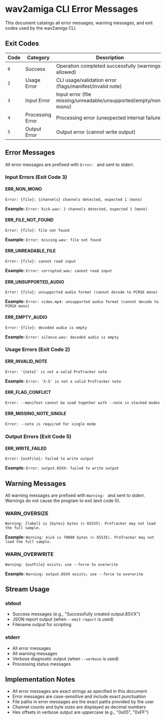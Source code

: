 # wav2amiga CLI Error Messages

This document catalogs all error messages, warning messages, and exit codes used by the wav2amiga CLI.

## Exit Codes

| Code | Category | Description |
|------|----------|-------------|
| `0` | Success | Operation completed successfully (warnings allowed) |
| `2` | Usage Error | CLI usage/validation error (flags/manifest/invalid note) |
| `3` | Input Error | Input error (file missing/unreadable/unsupported/empty/non-mono) |
| `4` | Processing Error | Processing error (unexpected internal failure) |
| `5` | Output Error | Output error (cannot write output) |

## Error Messages

All error messages are prefixed with `Error: ` and sent to stderr.

### Input Errors (Exit Code 3)

#### ERR_NON_MONO
```
Error: {file}: {channels} channels detected, expected 1 (mono)
```
**Example:** `Error: kick.wav: 2 channels detected, expected 1 (mono)`

#### ERR_FILE_NOT_FOUND
```
Error: {file}: file not found
```
**Example:** `Error: missing.wav: file not found`

#### ERR_UNREADABLE_FILE
```
Error: {file}: cannot read input
```
**Example:** `Error: corrupted.wav: cannot read input`

#### ERR_UNSUPPORTED_AUDIO
```
Error: {file}: unsupported audio format (cannot decode to PCM16 mono)
```
**Example:** `Error: video.mp4: unsupported audio format (cannot decode to PCM16 mono)`

#### ERR_EMPTY_AUDIO
```
Error: {file}: decoded audio is empty
```
**Example:** `Error: silence.wav: decoded audio is empty`

### Usage Errors (Exit Code 2)

#### ERR_INVALID_NOTE
```
Error: '{note}' is not a valid ProTracker note
```
**Example:** `Error: 'X-5' is not a valid ProTracker note`

#### ERR_FLAG_CONFLICT
```
Error: --manifest cannot be used together with --note in stacked modes
```

#### ERR_MISSING_NOTE_SINGLE
```
Error: --note is required for single mode
```

### Output Errors (Exit Code 5)

#### ERR_WRITE_FAILED
```
Error: {outFile}: failed to write output
```
**Example:** `Error: output.8SVX: failed to write output`

## Warning Messages

All warning messages are prefixed with `Warning: ` and sent to stderr. Warnings do not cause the program to exit (exit code 0).

### WARN_OVERSIZE
```
Warning: {label} is {bytes} bytes (> 65535). ProTracker may not load the full sample.
```
**Example:** `Warning: kick is 70000 bytes (> 65535). ProTracker may not load the full sample.`

### WARN_OVERWRITE
```
Warning: {outFile} exists; use --force to overwrite
```
**Example:** `Warning: output.8SVX exists; use --force to overwrite`

## Stream Usage

### stdout
- Success messages (e.g., "Successfully created output.8SVX")
- JSON report output (when `--emit-report` is used)
- Filename output for scripting

### stderr
- All error messages
- All warning messages
- Verbose diagnostic output (when `--verbose` is used)
- Processing status messages

## Implementation Notes

- All error messages are exact strings as specified in this document
- Error messages are case-sensitive and include exact punctuation
- File paths in error messages are the exact paths provided by the user
- Channel counts and byte sizes are displayed as decimal numbers
- Hex offsets in verbose output are uppercase (e.g., "0x05", "0xFF")
